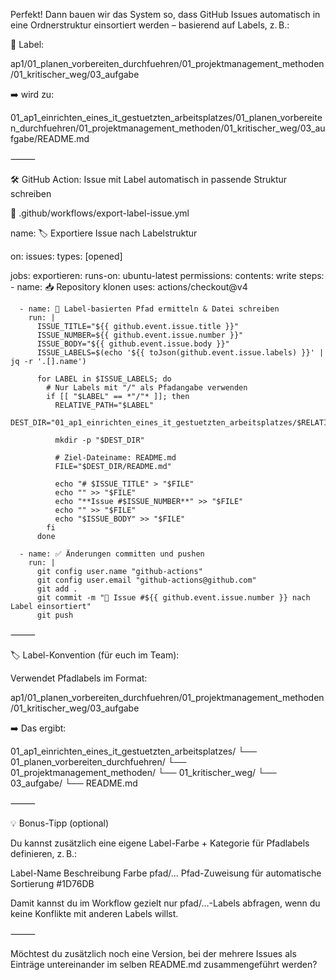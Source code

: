 Perfekt! Dann bauen wir das System so, dass GitHub Issues automatisch in eine Ordnerstruktur einsortiert werden – basierend auf Labels, z. B.:

📌 Label:

ap1/01_planen_vorbereiten_durchfuehren/01_projektmanagement_methoden/01_kritischer_weg/03_aufgabe

➡️ wird zu:

01_ap1_einrichten_eines_it_gestuetzten_arbeitsplatzes/01_planen_vorbereiten_durchfuehren/01_projektmanagement_methoden/01_kritischer_weg/03_aufgabe/README.md



⸻

🛠️ GitHub Action: Issue mit Label automatisch in passende Struktur schreiben

📁 .github/workflows/export-label-issue.yml

name: 🏷️ Exportiere Issue nach Labelstruktur

on:
  issues:
    types: [opened]

jobs:
  exportieren:
    runs-on: ubuntu-latest
    permissions:
      contents: write
    steps:
      - name: 📥 Repository klonen
        uses: actions/checkout@v4

      - name: 🧠 Label-basierten Pfad ermitteln & Datei schreiben
        run: |
          ISSUE_TITLE="${{ github.event.issue.title }}"
          ISSUE_NUMBER=${{ github.event.issue.number }}"
          ISSUE_BODY="${{ github.event.issue.body }}"
          ISSUE_LABELS=$(echo '${{ toJson(github.event.issue.labels) }}' | jq -r '.[].name')

          for LABEL in $ISSUE_LABELS; do
            # Nur Labels mit "/" als Pfadangabe verwenden
            if [[ "$LABEL" == *"/"* ]]; then
              RELATIVE_PATH="$LABEL"
              DEST_DIR="01_ap1_einrichten_eines_it_gestuetzten_arbeitsplatzes/$RELATIVE_PATH"
              
              mkdir -p "$DEST_DIR"

              # Ziel-Dateiname: README.md
              FILE="$DEST_DIR/README.md"

              echo "# $ISSUE_TITLE" > "$FILE"
              echo "" >> "$FILE"
              echo "**Issue #$ISSUE_NUMBER**" >> "$FILE"
              echo "" >> "$FILE"
              echo "$ISSUE_BODY" >> "$FILE"
            fi
          done

      - name: ✅ Änderungen committen und pushen
        run: |
          git config user.name "github-actions"
          git config user.email "github-actions@github.com"
          git add .
          git commit -m "📁 Issue #${{ github.event.issue.number }} nach Label einsortiert"
          git push



⸻

🏷️ Label-Konvention (für euch im Team):

Verwendet Pfadlabels im Format:

ap1/01_planen_vorbereiten_durchfuehren/01_projektmanagement_methoden/01_kritischer_weg/03_aufgabe

➡️ Das ergibt:

01_ap1_einrichten_eines_it_gestuetzten_arbeitsplatzes/
└── 01_planen_vorbereiten_durchfuehren/
    └── 01_projektmanagement_methoden/
        └── 01_kritischer_weg/
            └── 03_aufgabe/
                └── README.md



⸻

💡 Bonus-Tipp (optional)

Du kannst zusätzlich eine eigene Label-Farbe + Kategorie für Pfadlabels definieren, z. B.:

Label-Name	Beschreibung	Farbe
pfad/...	Pfad-Zuweisung für automatische Sortierung	#1D76DB

Damit kannst du im Workflow gezielt nur pfad/…-Labels abfragen, wenn du keine Konflikte mit anderen Labels willst.

⸻

Möchtest du zusätzlich noch eine Version, bei der mehrere Issues als Einträge untereinander im selben README.md zusammengeführt werden?